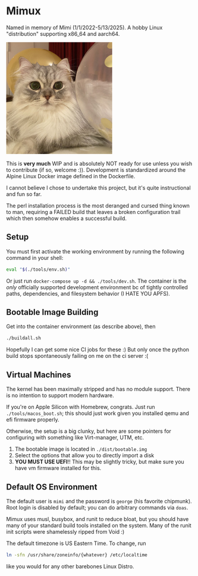 # Mimux

Named in memory of Mimi (1/1/2022-5/13/2025). A hobby Linux "distribution"
supporting x86_64 and aarch64.

![Mimi](./mimi.jpg)

This is **very much** WIP and is absolutely NOT ready for use unless you wish to
contribute (if so, welcome :)). Development is standardized around the Alpine
Linux Docker image defined in the Dockerfile.

I cannot believe I chose to undertake this project, but it's quite instructional
and fun so far.

The perl installation process is the most deranged and cursed thing known to
man, requiring a FAILED build that leaves a broken configuration trail which
then somehow enables a successful build.

## Setup

You must first activate the working environment by running the following command
in your shell:

```sh
eval "$(./tools/env.sh)"
```

Or just run `docker-compose up -d && ./tools/dev.sh`.
The container is the *only* officially supported development environment bc of
tightly controlled paths, dependencies, and filesystem behavior (I HATE YOU
APFS).

## Bootable Image Building

Get into the container environment (as describe above), then
```sh
./buildall.sh
```

Hopefully I can get some nice CI jobs for these :) But only once the python
build stops spontaneously failing on me on the ci server :(

## Virtual Machines

The kernel has been maximally stripped and has no module support. There is no
intention to support modern hardware.

If you're on Apple Silicon with Homebrew, congrats. Just run
`./tools/macos_boot.sh`; this should just work given you installed qemu and efi
firmware properly.

Otherwise, the setup is a big clunky, but here are some pointers for configuring
with something like Virt-manager, UTM, etc.

1. The bootable image is located in `./dist/bootable.img`
2. Select the options that allow you to directly import a disk
3. **YOU MUST USE UEFI**!! This may be slightly tricky, but make sure you have
   vm firmware installed for this.

## Default OS Environment

The default user is `mimi` and the password is `george` (his favorite chipmunk).
Root login is disabled by default; you can do arbitrary commands via `doas`.

Mimux uses musl, busybox, and runit to reduce bloat, but you should have many of
your standard build tools installed on the system. Many of the runit init
scripts were shamelessly ripped from Void :)

The default timezone is US Eastern Time. To change, run
```sh
ln -sfn /usr/share/zoneinfo/{whatever} /etc/localtime
```
like you would for any other barebones Linux Distro.
